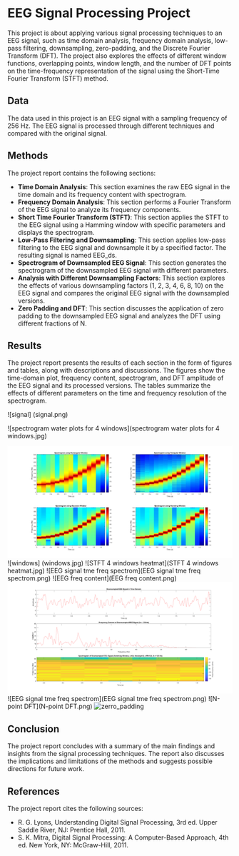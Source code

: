 # EEG Signal Processing Project

This project is about applying various signal processing techniques to an EEG signal, such as time domain analysis, frequency domain analysis, low-pass filtering, downsampling, zero-padding, and the Discrete Fourier Transform (DFT). The project also explores the effects of different window functions, overlapping points, window length, and the number of DFT points on the time-frequency representation of the signal using the Short-Time Fourier Transform (STFT) method.

## Data

The data used in this project is an EEG signal with a sampling frequency of 256 Hz. The EEG signal is processed through different techniques and compared with the original signal.

## Methods

The project report contains the following sections:

- **Time Domain Analysis**: This section examines the raw EEG signal in the time domain and its frequency content with spectrogram.
- **Frequency Domain Analysis**: This section performs a Fourier Transform of the EEG signal to analyze its frequency components.
- **Short Time Fourier Transform (STFT)**: This section applies the STFT to the EEG signal using a Hamming window with specific parameters and displays the spectrogram.
- **Low-Pass Filtering and Downsampling**: This section applies low-pass filtering to the EEG signal and downsample it by a specified factor. The resulting signal is named EEG_ds.
- **Spectrogram of Downsampled EEG Signal**: This section generates the spectrogram of the downsampled EEG signal with different parameters.
- **Analysis with Different Downsampling Factors**: This section explores the effects of various downsampling factors (1, 2, 3, 4, 6, 8, 10) on the EEG signal and compares the original EEG signal with the downsampled versions.
- **Zero Padding and DFT**: This section discusses the application of zero padding to the downsampled EEG signal and analyzes the DFT using different fractions of N.
## Results

The project report presents the results of each section in the form of figures and tables, along with descriptions and discussions. The figures show the time-domain plot, frequency content, spectrogram, and DFT amplitude of the EEG signal and its processed versions. The tables summarize the effects of different parameters on the time and frequency resolution of the spectrogram.

![signal] (signal.png)

![spectrogram water plots for 4 windows](spectrogram water plots for 4 windows.jpg)

![Spectrogram](Spectrogram.jpg)
![windows] (windows.jpg)
![STFT 4 windows heatmat](STFT 4 windows heatmat.jpg)
![EEG signal tme freq spectrom](EEG signal tme freq spectrom.png)
![EEG freq content](EEG freq content.png)
![down](down.png)
![EEG signal tme freq spectrom](EEG signal tme freq spectrom.png)
![N-point DFT](N-point DFT.png)
![zerro_padding](zerro_padding.png)



## Conclusion

The project report concludes with a summary of the main findings and insights from the signal processing techniques. The report also discusses the implications and limitations of the methods and suggests possible directions for future work.

## References

The project report cites the following sources:
-  R. G. Lyons, Understanding Digital Signal Processing, 3rd ed. Upper Saddle River, NJ: Prentice Hall, 2011.
-  S. K. Mitra, Digital Signal Processing: A Computer-Based Approach, 4th ed. New York, NY: McGraw-Hill, 2011.
